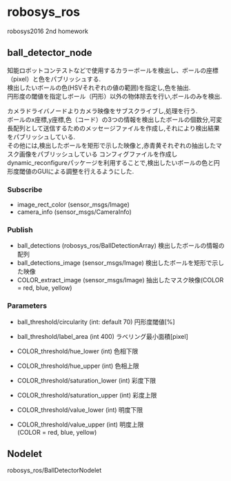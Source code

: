 robosys_ros
========================
robosys2016 2nd homework  

ball_detector_node
-------------------

知能ロボットコンテストなどで使用するカラーボールを検出し、ボールの座標（pixel）と色をパブリッシュする.  
検出したいボールの色(HSVそれぞれの値の範囲)を指定し,色を抽出.  
円形度の閾値を指定しボール（円形）以外の物体除去を行い,ボールのみを検出.  

カメラドライバノードよりカメラ映像をサブスクライブし,処理を行う.  
ボールのx座標,y座標,色（コード）の3つの情報を検出したボールの個数分,可変長配列として送信するためのメッセージファイルを作成し,それにより検出結果をパブリッシュしている.  
その他には,検出したボールを矩形で示した映像と,赤青黄それぞれの抽出したマスク画像をパブリッシュしている
コンフィグファイルを作成しdynamic_reconfigureパッケージを利用することで,検出したいボールの色と円形度閾値のGUIによる調整を行えるようにした.  

### Subscribe ###

* image_rect_color (sensor_msgs/Image)
* camera_info (sensor_msgs/CameraInfo)

### Publish ###

* ball_detections (robosys_ros/BallDetectionArray) 検出したボールの情報の配列
* ball_detections_image (sensor_msgs/Image) 検出したボールを矩形で示した映像
* COLOR_extract_image (sensor_msgs/Image) 抽出したマスク映像(COLOR = red, blue, yellow)

### Parameters ###

* ball_threshold/circularity (int: default 70) 円形度閾値[%]
* ball_threshold/label_area (int 400) ラベリング最小面積[pixel]

* COLOR_threshold/hue_lower (int) 色相下限
* COLOR_threshold/hue_upper (int) 色相上限
* COLOR_threshold/saturation_lower (int) 彩度下限
* COLOR_threshold/saturation_upper (int) 彩度上限
* COLOR_threshold/value_lower (int) 明度下限
* COLOR_threshold/value_upper (int) 明度上限  
(COLOR = red, blue, yellow)

Nodelet
-------------------

robosys_ros/BallDetectorNodelet
